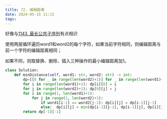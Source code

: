 ```yaml
---
title: 72. 编辑距离
date: 2024-05-15 11:13
tags:
---
```

好像与[1143. 最长公共子序列](_posts/计算机科学基础/leetcode刷题/动态规划/1143.%20最长公共子序列)有点相识

使用两层循环遍历word1和word2的每个字符，如果当前字符相同，则编辑距离与前一个字符的编辑距离相同；

如果不同，则取替换、删除、插入三种操作的最小编辑距离加1。

```python
class Solution:
    def minDistance(self, word1: str, word2: str) -> int:
        dp=[[0 for _ in range(len(word2)+1)] for _ in range(len(word1)+1)]
        for i in range(len(word1)+1): dp[i][0] = i
        for j in range(len(word2)+1): dp[0][j] = j
        for i in range(1, len(word1)+1):
            for j in range(1, len(word2)+1):
                if word1[i-1] == word2[j-1]: dp[i][j] = dp[i-1][j-1]
                else:  dp[i][j] = min(dp[i-1][j-1], dp[i-1][j], dp[i][j-1]) + 1
        return dp[-1][-1]
                
```